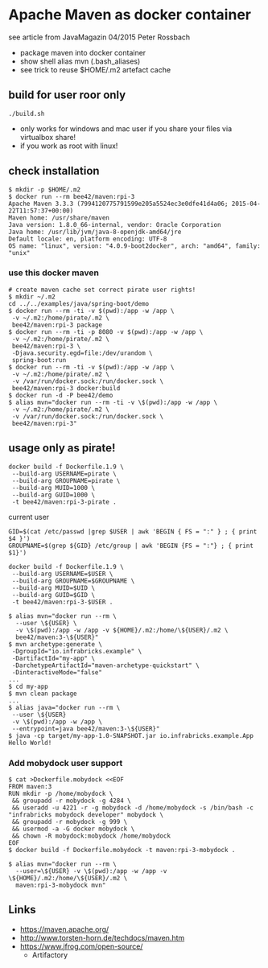 # Apache Maven as docker container

see article from JavaMagazin 04/2015 Peter Rossbach

* package maven into docker container
* show shell alias mvn (.bash_aliases)
* see trick to reuse $HOME/.m2 artefact cache


## build for user roor only

```
./build.sh
```

* only works for windows and mac user if you share your files via virtualbox share!
* if you work as root with linux!

## check installation

```
$ mkdir -p $HOME/.m2
$ docker run --rm bee42/maven:rpi-3
Apache Maven 3.3.3 (7994120775791599e205a5524ec3e0dfe41d4a06; 2015-04-22T11:57:37+00:00)
Maven home: /usr/share/maven
Java version: 1.8.0_66-internal, vendor: Oracle Corporation
Java home: /usr/lib/jvm/java-8-openjdk-amd64/jre
Default locale: en, platform encoding: UTF-8
OS name: "linux", version: "4.0.9-boot2docker", arch: "amd64", family: "unix"
```

### use this docker maven

```
# create maven cache set correct pirate user rights!
$ mkdir ~/.m2
cd ../../examples/java/spring-boot/demo
$ docker run --rm -ti -v $(pwd):/app -w /app \
 -v ~/.m2:/home/pirate/.m2 \
 bee42/maven:rpi-3 package
$ docker run --rm -ti -p 8080 -v $(pwd):/app -w /app \
 -v ~/.m2:/home/pirate/.m2 \
 bee42/maven:rpi-3 \
 -Djava.security.egd=file:/dev/urandom \
 spring-boot:run
$ docker run --rm -ti -v $(pwd):/app -w /app \
 -v ~/.m2:/home/pirate/.m2 \
 -v /var/run/docker.sock:/run/docker.sock \
 bee42/maven:rpi-3 docker:build
$ docker run -d -P bee42/demo
$ alias mvn="docker run --rm -ti -v \$(pwd):/app -w /app \
 -v ~/.m2:/home/pirate/.m2 \
 -v /var/run/docker.sock:/run/docker.sock \
 bee42/maven:rpi-3"
```

## usage only as pirate!

```
docker build -f Dockerfile.1.9 \
 --build-arg USERNAME=pirate \
 --build-arg GROUPNAME=pirate \
 --build-arg MUID=1000 \
 --build-arg GUID=1000 \
 -t bee42/maven:rpi-3-pirate .
```

current user

```
GID=$(cat /etc/passwd |grep $USER | awk 'BEGIN { FS = ":" } ; { print $4 }')
GROUPNAME=$(grep ${GID} /etc/group | awk 'BEGIN {FS = ":"} ; { print $1}')

docker build -f Dockerfile.1.9 \
 --build-arg USERNAME=$USER \
 --build-arg GROUPNAME=$GROUPNAME \
 --build-arg MUID=$UID \
 --build-arg GUID=$GID \
 -t bee42/maven:rpi-3-$USER .
```

```
$ alias mvn="docker run --rm \
  --user \${USER} \
  -v \$(pwd):/app -w /app -v ${HOME}/.m2:/home/\${USER}/.m2 \
  bee42/maven:3-\${USER}"
$ mvn archetype:generate \
 -DgroupId="io.infrabricks.example" \
 -DartifactId="my-app" \
 -DarchetypeArtifactId="maven-archetype-quickstart" \
 -DinteractiveMode="false"
...
$ cd my-app
$ mvn clean package
...
$ alias java="docker run --rm \
 --user \${USER}
 -v \$(pwd):/app -w /app \
 --entrypoint=java bee42/maven:3-\${USER}"
$ java -cp target/my-app-1.0-SNAPSHOT.jar io.infrabricks.example.App
Hello World!
```

### Add mobydock user support

```
$ cat >Dockerfile.mobydock <<EOF
FROM maven:3
RUN mkdir -p /home/mobydock \
 && groupadd -r mobydock -g 4284 \
 && useradd -u 4221 -r -g mobydock -d /home/mobydock -s /bin/bash -c "infrabricks mobydock developer" mobydock \
 && groupadd -r mobydock -g 999 \
 && usermod -a -G docker mobydock \
 && chown -R mobydock:mobydock /home/mobydock
EOF
$ docker build -f Dockerfile.mobydock -t maven:rpi-3-mobydock .

$ alias mvn="docker run --rm \
  --user=\${USER} -v \$(pwd):/app -w /app -v \${HOME}/.m2:/home/\${USER}/.m2 \
  maven:rpi-3-mobydock mvn"
```

## Links

* https://maven.apache.org/
* http://www.torsten-horn.de/techdocs/maven.htm
* https://www.jfrog.com/open-source/
  * Artifactory

